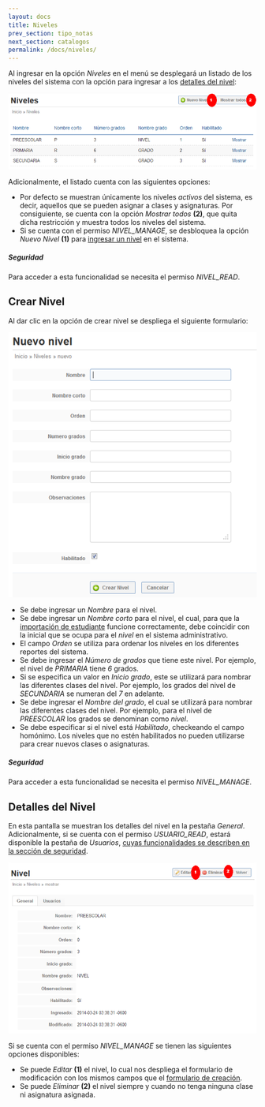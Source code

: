 ```yaml
---
layout: docs
title: Niveles
prev_section: tipo_notas
next_section: catalogos
permalink: /docs/niveles/
---
```


Al ingresar en la opción *Niveles* en el menú se desplegará un listado de los niveles del sistema con la opción para ingresar a
los [detalles del nivel](#detalles_del_nivel):

![listado](/img/docs/niveles_index.png)

Adicionalmente, el listado cuenta con las siguientes opciones:

- Por defecto se muestran únicamente los niveles *activos* del sistema, es decir, aquellos que se pueden asignar a clases y asignaturas. Por consiguiente,
  se cuenta con la opción *Mostrar todos* **(2)**, que quita dicha restricción y muestra todos los niveles del sistema.
- Si se cuenta con el permiso *NIVEL_MANAGE*, se desbloquea la opción *Nuevo Nivel* **(1)** para [ingresar un nivel](#crear_nivel) en el sistema.

<div class="note info">
  <h5>Seguridad</h5>
  <p>Para acceder a esta funcionalidad se necesita el permiso <i>NIVEL_READ</i>.</p>
</div>

## Crear Nivel

Al dar clic en la opción de crear nivel se despliega el siguiente formulario:

![nuevo](/img/docs/niveles_new.png)

- Se debe ingresar un *Nombre* para el nivel.
- Se debe ingresar un *Nombre corto* para el nivel, el cual, para que la [importación de estudiante](/docs/estudiantes/#importar_estudiante)
  funcione correctamente, debe coincidir con la inicial que se ocupa para el *nivel* en el sistema administrativo.
- El campo *Orden* se utiliza para ordenar los niveles en los diferentes reportes del sistema.
- Se debe ingresar el *Número de grados* que tiene este nivel. Por ejemplo, el nivel de *PRIMARIA* tiene *6* grados.
- Si se especifica un valor en *Inicio grado*, este se utilizará para nombrar las diferentes clases del nivel. Por ejemplo,
  los grados del nivel de *SECUNDARIA* se numeran del *7* en adelante.
- Se debe ingresar el *Nombre del grado*, el cual se utilizará para nombrar las diferentes clases del nivel. Por ejemplo, 
  para el nivel de *PREESCOLAR* los grados se denominan como *nivel*.
- Se debe especificar si el nivel está *Habilitado*, checkeando el campo homónimo. Los niveles que no estén habilitados no pueden
  utilizarse para crear nuevos clases o asignaturas.

<div class="note info">
  <h5>Seguridad</h5>
  <p>Para acceder a esta funcionalidad se necesita el permiso <i>NIVEL_MANAGE</i>.</p>
</div>

## Detalles del Nivel

En esta pantalla se muestran los detalles del nivel en la pestaña *General*. Adicionalmente, si se cuenta con el permiso *USUARIO_READ*, 
estará disponible la pestaña de *Usuarios*, [cuyas funcionalidades se describen en la sección de seguridad](/docs/seguridad/#objetos).

![detalles](/img/docs/niveles_show.png)

Si se cuenta con el permiso *NIVEL_MANAGE* se tienen las siguientes opciones disponibles:

- Se puede *Editar* **(1)** el nivel, lo cual nos despliega el formulario de modificación con los mismos campos que el 
  [formulario de creación](#crear_nivel).
- Se puede *Eliminar* **(2)** el nivel siempre y cuando no tenga ninguna clase ni asignatura asignada.
